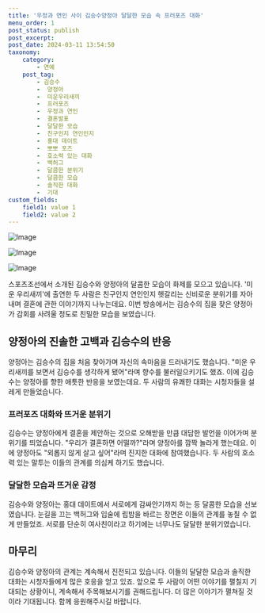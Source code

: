 ```yaml
---
title: '우정과 연인 사이 김승수양정아 달달한 모습 속 프러포즈 대화'
menu_order: 1
post_status: publish
post_excerpt: 
post_date: 2024-03-11 13:54:50
taxonomy:
    category:
        - 연예
    post_tag:
        - 김승수
        -  양정아
        -  미운우리새끼
        -  프러포즈
        -  우정과 연인
        -  결혼발표
        -  달달한 모습
        -  친구인지 연인인지
        -  홍대 데이트
        -  뽀뽀 포즈
        -  호소력 있는 대화
        -  백허그
        -  달콤한 분위기
        -  달콤한 모습
        -  솔직한 대화
        -  기대
custom_fields:
    field1: value 1
    field2: value 2
---
```


![Image](https://ssl.pstatic.net/mimgnews/image/076/2024/03/10/2024031201000720300084571_20240311080804695.jpg?type=w540)

![Image](https://mimgnews.pstatic.net/image/076/2024/03/10/2024031201000720300084573_20240311080804701.jpg?type=w540)

![Image](https://ssl.pstatic.net/mimgnews/image/076/2024/03/10/2024031201000720300084572_20240311080804720.jpg?type=w540)

스포츠조선에서 소개된 김승수와 양정아의 달콤한 모습이 화제를 모으고 있습니다. '미운 우리새끼'에 출연한 두 사람은 친구인지 연인인지 헷갈리는 신비로운 분위기를 자아내며 결혼에 관한 이야기까지 나누는데요. 이번 방송에서는 김승수의 집을 찾은 양정아가 감회를 사려울 정도로 친밀한 모습을 보였습니다.
## 양정아의 진솔한 고백과 김승수의 반응
양정아는 김승수의 집을 처음 찾아가며 자신의 속마음을 드러내기도 했습니다. "미운 우리새끼를 보면서 김승수를 생각하게 됐어"라며 향수를 불러일으키기도 했죠. 이에 김승수는 양정아를 향한 애틋한 반응을 보였는데요. 두 사람의 유쾌한 대화는 시청자들을 설레게 만들었습니다.
### 프러포즈 대화와 뜨거운 분위기
김승수는 양정아에게 결혼을 제안하는 것으로 오해받을 만큼 대담한 발언을 이어가며 분위기를 띄었습니다. "우리가 결혼하면 어떨까?"라며 양정아를 깜짝 놀라게 했는데요. 이에 양정아도 "외롭지 않게 살고 싶어"라며 진지한 대화에 참여했습니다. 두 사람의 호소력 있는 말투는 이들의 관계를 의심케 하기도 했습니다.
### 달달한 모습과 뜨거운 감정
김승수와 양정아는 홍대 데이트에서 서로에게 감싸안기까지 하는 등 달콤한 모습을 선보였습니다. 눈길을 끄는 백허그와 입술에 립밤을 바르는 장면은 이들의 관계를 놓칠 수 없게 만들었죠. 서로를 단순히 여사친이라고 하기에는 너무나도 달달한 분위기였습니다.
## 마무리
김승수와 양정아의 관계는 계속해서 진전되고 있습니다. 이들의 달달한 모습과 솔직한 대화는 시청자들에게 많은 호응을 얻고 있죠. 앞으로 두 사람이 어떤 이야기를 펼칠지 기대되는 상황이니, 계속해서 주목해보시기를 권해드립니다. 더 많은 이야기가 펼쳐질 것이라 기대됩니다. 함께 응원해주시길 바랍니다.

